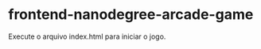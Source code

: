 frontend-nanodegree-arcade-game
===============================

Execute o arquivo index.html para iniciar o jogo.
